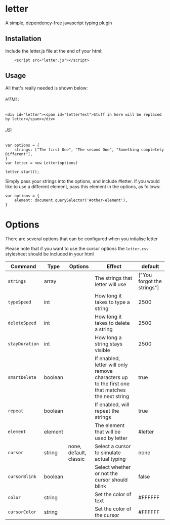 # letter
A simple, dependency-free javascript typing plugin


## Installation

 Include the letter.js file at the end of your html:

```
    <script src="letter.js"></script>
```

## Usage

All that's really needed is shown below:

###### HTML:
```
<div id="letter"><span id="letterText">Stuff in here will be replaced by letter</span></div>
```

###### JS:
```
var options = {
    strings: ["The first One", "The second One", "Something completely Different"],
}
var letter = new Letter(options)

letter.start();
```

Simply pass your strings into the options, and include #letter. If you would like to use a different element, 
pass this element in the options, as follows:

```
var options = {
    element: document.querySelector('#other-element'),
}
```

# Options

There are several options that can be configured when you intialise letter

Please note that if you want to use the cursor options the `letter.css` stylesheet should be included in your html

| Command | Type | Options| Effect | default |
| ------- | ---- | ------ | ------ | ------- |
| `strings` | array | | The strings that letter will use | ["You forgot the strings"] |
| `typeSpeed` |int| | How long it takes to type a string | 2500 |
| `deleteSpeed` |int| | How long it takes to delete a string | 2500 |
| `stayDuration` |int| | How long a string stays visible | 2500 |
| `smartDelete` |boolean | | If enabled, letter will only remove characters up to the first one that matches the next string | true |
| `repeat` |boolean | | If enabled, will repeat the strings | true |
| `element` |element | | The element that will be used by letter | #letter |
| `cursor` | string | none, default, classic | Select a cursor to simulate actual typing | none |
| `cursorBlink` | boolean | | Select whether or not the cursor should blink | false |
| `color` | string | | Set the color of text | #FFFFFF |
| `cursorColor` | string | | Set the color of the cursor | #FFFFFF |
